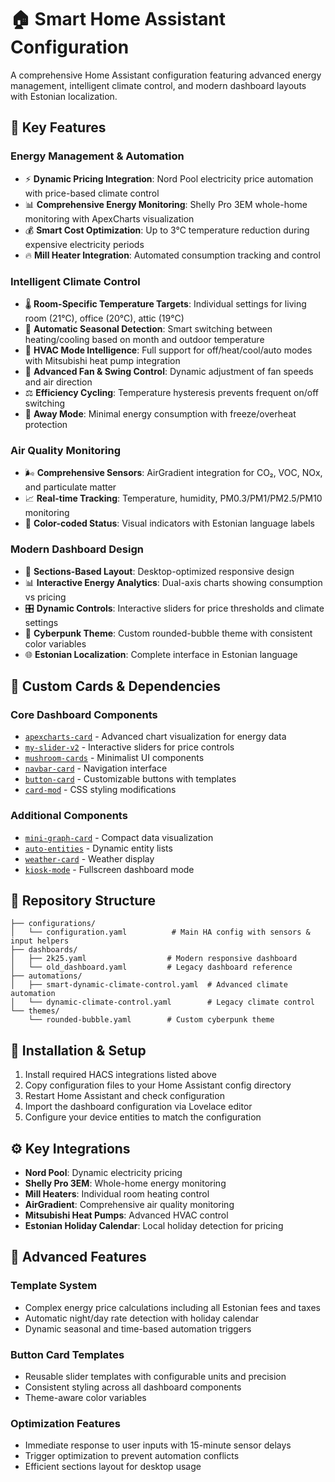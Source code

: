 # 🏠 Smart Home Assistant Configuration

A comprehensive Home Assistant configuration featuring advanced energy management, intelligent climate control, and modern dashboard layouts with Estonian localization.

## 🌟 Key Features

### Energy Management & Automation
- ⚡ **Dynamic Pricing Integration**: Nord Pool electricity price automation with price-based climate control
- 📊 **Comprehensive Energy Monitoring**: Shelly Pro 3EM whole-home monitoring with ApexCharts visualization
- 💰 **Smart Cost Optimization**: Up to 3°C temperature reduction during expensive electricity periods
- 🔥 **Mill Heater Integration**: Automated consumption tracking and control

### Intelligent Climate Control
- 🌡️ **Room-Specific Temperature Targets**: Individual settings for living room (21°C), office (20°C), attic (19°C)
- 🔄 **Automatic Seasonal Detection**: Smart switching between heating/cooling based on month and outdoor temperature
- 🌊 **HVAC Mode Intelligence**: Full support for off/heat/cool/auto modes with Mitsubishi heat pump integration
- 💨 **Advanced Fan & Swing Control**: Dynamic adjustment of fan speeds and air direction
- ⚖️ **Efficiency Cycling**: Temperature hysteresis prevents frequent on/off switching
- 🏃 **Away Mode**: Minimal energy consumption with freeze/overheat protection

### Air Quality Monitoring
- 🌬️ **Comprehensive Sensors**: AirGradient integration for CO₂, VOC, NOx, and particulate matter
- 📈 **Real-time Tracking**: Temperature, humidity, PM0.3/PM1/PM2.5/PM10 monitoring
- 🚦 **Color-coded Status**: Visual indicators with Estonian language labels

### Modern Dashboard Design
- 📱 **Sections-Based Layout**: Desktop-optimized responsive design
- 📊 **Interactive Energy Analytics**: Dual-axis charts showing consumption vs pricing
- 🎛️ **Dynamic Controls**: Interactive sliders for price thresholds and climate settings
- 🎨 **Cyberpunk Theme**: Custom rounded-bubble theme with consistent color variables
- 🌐 **Estonian Localization**: Complete interface in Estonian language

## 🧩 Custom Cards & Dependencies

### Core Dashboard Components
- [`apexcharts-card`](https://github.com/RomRider/apexcharts-card) - Advanced chart visualization for energy data
- [`my-slider-v2`](https://github.com/AnthonMS/my-slider-v2) - Interactive sliders for price controls
- [`mushroom-cards`](https://github.com/piitaya/lovelace-mushroom) - Minimalist UI components
- [`navbar-card`](https://github.com/joseluis9595/lovelace-navbar-card) - Navigation interface
- [`button-card`](https://github.com/custom-cards/button-card) - Customizable buttons with templates
- [`card-mod`](https://github.com/thomasloven/lovelace-card-mod) - CSS styling modifications

### Additional Components
- [`mini-graph-card`](https://github.com/kalkih/mini-graph-card) - Compact data visualization
- [`auto-entities`](https://github.com/thomasloven/lovelace-auto-entities) - Dynamic entity lists
- [`weather-card`](https://github.com/bramkragten/weather-card) - Weather display
- [`kiosk-mode`](https://github.com/NemesisRE/kiosk-mode) - Fullscreen dashboard mode

## 📁 Repository Structure

```
├── configurations/
│   └── configuration.yaml          # Main HA config with sensors & input helpers
├── dashboards/
│   ├── 2k25.yaml                  # Modern responsive dashboard
│   └── old_dashboard.yaml         # Legacy dashboard reference
├── automations/
│   ├── smart-dynamic-climate-control.yaml  # Advanced climate automation
│   └── dynamic-climate-control.yaml        # Legacy climate control
└── themes/
    └── rounded-bubble.yaml        # Custom cyberpunk theme

```

## 🚀 Installation & Setup

1. Install required HACS integrations listed above
2. Copy configuration files to your Home Assistant config directory
3. Restart Home Assistant and check configuration
4. Import the dashboard configuration via Lovelace editor
5. Configure your device entities to match the configuration

## ⚙️ Key Integrations

- **Nord Pool**: Dynamic electricity pricing
- **Shelly Pro 3EM**: Whole-home energy monitoring
- **Mill Heaters**: Individual room heating control
- **AirGradient**: Comprehensive air quality monitoring
- **Mitsubishi Heat Pumps**: Advanced HVAC control
- **Estonian Holiday Calendar**: Local holiday detection for pricing

## 🎯 Advanced Features

### Template System
- Complex energy price calculations including all Estonian fees and taxes
- Automatic night/day rate detection with holiday calendar
- Dynamic seasonal and time-based automation triggers

### Button Card Templates
- Reusable slider templates with configurable units and precision
- Consistent styling across all dashboard components
- Theme-aware color variables

### Optimization Features
- Immediate response to user inputs with 15-minute sensor delays
- Trigger optimization to prevent automation conflicts
- Efficient sections layout for desktop usage
